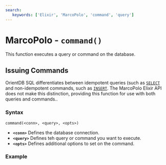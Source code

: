 ```yaml
---
search:
   keywords: ['Elixir', 'MarcoPolo', 'command', 'query']
---
```


# MarcoPolo - `command()`

This function executes a query or command on the database.

## Issuing Commands

OrientDB SQL differentiates between idempotent queries (such as [`SELECT`](SQL-Query.md) and non-idempotent commands, such as [`INSERT`](SQL-Insert.md).  The MarcoPolo Elixir API does not make this distinction, providing this function for use with both queries and commands..

### Syntax

```
command(<conn>, <query>, <opts>)
```

- **`<conn>`** Defines the database connection.
- **`<query>`** Defines teh query or command you want to execute.
- **`<opts>`** Defines additional options to set on the command.

### Example
